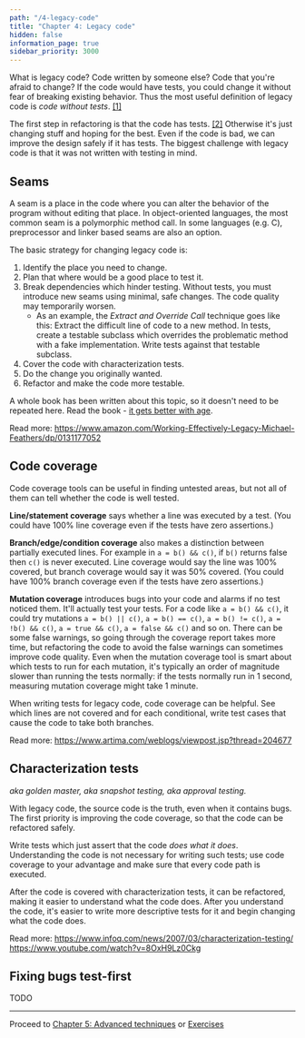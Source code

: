 ```yaml
---
path: "/4-legacy-code"
title: "Chapter 4: Legacy code"
hidden: false
information_page: true
sidebar_priority: 3000
---
```


What is legacy code? Code written by someone else? Code that you're afraid to change? If the code would have tests, you could change it without fear of breaking existing behavior. Thus the most useful definition of legacy code is *code without tests*. [[1]](https://www.amazon.com/Working-Effectively-Legacy-Michael-Feathers/dp/0131177052)

The first step in refactoring is that the code has tests. [[2]](https://martinfowler.com/books/refactoring.html) Otherwise it's just changing stuff and hoping for the best. Even if the code is bad, we can improve the design safely if it has tests. The biggest challenge with legacy code is that it was not written with testing in mind.


## Seams

A seam is a place in the code where you can alter the behavior of the program without editing that place. In object-oriented languages, the most common seam is a polymorphic method call. In some languages (e.g. C), preprocessor and linker based seams are also an option.

The basic strategy for changing legacy code is:

1. Identify the place you need to change.
2. Plan that where would be a good place to test it.
3. Break dependencies which hinder testing. Without tests, you must introduce new seams using minimal, safe changes. The code quality may temporarily worsen.
    * As an example, the *Extract and Override Call* technique goes like this: Extract the difficult line of code to a new method. In tests, create a testable subclass which overrides the problematic method with a fake implementation. Write tests against that testable subclass.
4. Cover the code with characterization tests.
5. Do the change you originally wanted.
6. Refactor and make the code more testable.

A whole book has been written about this topic, so it doesn't need to be repeated here. Read the book - [it gets better with age](https://www.commitstrip.com/en/2019/03/13/like-a-good-wine/).

Read more:
https://www.amazon.com/Working-Effectively-Legacy-Michael-Feathers/dp/0131177052


## Code coverage

Code coverage tools can be useful in finding untested areas, but not all of them can tell whether the code is well tested.

**Line/statement coverage** says whether a line was executed by a test. (You could have 100% line coverage even if the tests have zero assertions.)

**Branch/edge/condition coverage** also makes a distinction between partially executed lines. For example in `a = b() && c()`, if `b()` returns false then `c()` is never executed. Line coverage would say the line was 100% covered, but branch coverage would say it was 50% covered. (You could have 100% branch coverage even if the tests have zero assertions.)

**Mutation coverage** introduces bugs into your code and alarms if no test noticed them. It'll actually test your tests. For a code like `a = b() && c()`, it could try mutations `a = b() || c()`, `a = b() == c()`, `a = b() != c()`, `a = !b() && c()`, `a = true && c()`, `a = false && c()` and so on. There can be some false warnings, so going through the coverage report takes more time, but refactoring the code to avoid the false warnings can sometimes improve code quality. Even when the mutation coverage tool is smart about which tests to run for each mutation, it's typically an order of magnitude slower than running the tests normally: if the tests normally run in 1 second, measuring mutation coverage might take 1 minute.

When writing tests for legacy code, code coverage can be helpful. See which lines are not covered and for each conditional, write test cases that cause the code to take both branches.

Read more:
https://www.artima.com/weblogs/viewpost.jsp?thread=204677


## Characterization tests

*aka golden master, aka snapshot testing, aka approval testing.*

With legacy code, the source code is the truth, even when it contains bugs. The first priority is improving the code coverage, so that the code can be refactored safely.

Write tests which just assert that the code *does what it does*. Understanding the code is not necessary for writing such tests; use code coverage to your advantage and make sure that every code path is executed.

After the code is covered with characterization tests, it can be refactored, making it easier to understand what the code does. After you understand the code, it's easier to write more descriptive tests for it and begin changing what the code does.

Read more:
https://www.infoq.com/news/2007/03/characterization-testing/
https://www.youtube.com/watch?v=8OxH9Lz0Ckg


## Fixing bugs test-first

TODO



---

Proceed to [Chapter 5: Advanced techniques](/5-advanced) or [Exercises](/exercises)
